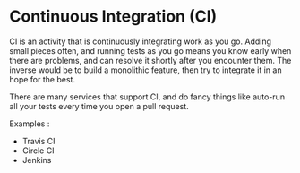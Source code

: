 # Continuous Integration (CI)

CI is an activity that is continuously integrating work as you go. Adding small pieces often, and running tests as you go means you know early when there are problems, and can resolve it shortly after you encounter them. The inverse would be to build a monolithic feature, then try to integrate it in an hope for the best.

There are many services that support CI, and do fancy things like auto-run all your tests every time you open a pull request.

Examples :
- Travis CI
- Circle CI
- Jenkins

